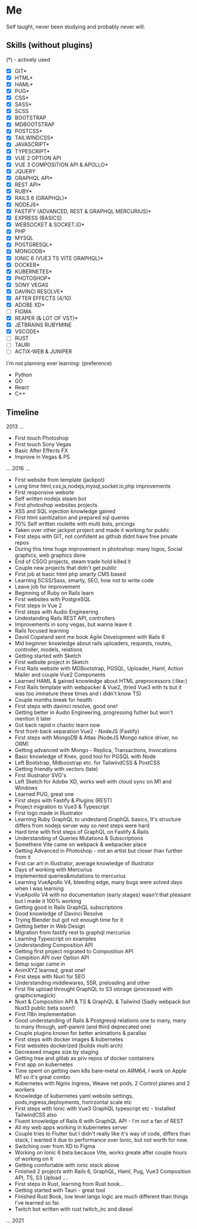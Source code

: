 # Me

Self taught, never been studying and probably never will.

## Skills (without plugins)
(*) - actively used

- [x] GIT*
- [x] HTML*
- [x] HAML*
- [x] PUG*
- [x] CSS*
- [x] SASS*
- [x] SCSS
- [x] BOOTSTRAP
- [x] MDBOOTSTRAP
- [x] POSTCSS*
- [x] TAILWINDCSS*
- [x] JAVASCRIPT*
- [x] TYPESCRIPT*
- [x] VUE 2 OPTION API
- [x] VUE 3 COMPOSITION API & APOLLO*
- [x] JQUERY
- [x] GRAPHQL API*
- [x] REST API*
- [x] RUBY*
- [x] RAILS 6 (GRAPHQL)*
- [x] NODEJS*
- [x] FASTIFY (ADVANCED, REST & GRAPHQL MERCURIUS)*
- [x] EXPRESS (BASICS)
- [x] WEBSOCKET & SOCKET.IO*
- [x] PHP
- [x] MYSQL
- [x] POSTGRESQL*
- [x] MONGODB*
- [x] IONIC 6 (VUE3 TS VITE GRAPHQL)*
- [x] DOCKER*
- [x] KUBERNETES*
- [x] PHOTOSHOP*
- [x] SONY VEGAS
- [x] DAVINCI RESOLVE*
- [x] AFTER EFFECTS (4/10)
- [x] ADOBE XD*
- [ ] FIGMA
- [x] REAPER (& LOT OF VST)*
- [x] JETBRAINS RUBYMINE
- [x] VSCODE*
- [ ] RUST
- [ ] TAURI
- [ ] ACTIX-WEB & JUNIPER

I'm not planning ever learning:
(preference)
- Python
- GO
- React
- C++

## Timeline

2013 ...

- First touch Photoshop
- First touch Sony Vegas
- Basic After Effects FX
- Improve in Vegas & PS

... 2016 ...

- First website from template (jackpot)
- Long time html,css,js,nodejs,mysql,socket.io,php improvements
- First responsive website
- Self written nodejs steam bot
- First photoshop websites projects
- XSS and SQL injection knowledge gained
- First html sanitization and prepared sql queries
- 70% Self written roulette with multi bots, pricings
- Taken over other jackpot project and made it working for public
- First steps with GIT, not confident as github didnt have free private repos
- During this time huge improvement in photoshop: many logos, Social graphics, web graphics done
- End of CSGO projects, steam trade hold killed it 
- Couple new projects that didn't get public
- First job at basic html php smarty CMS based
- Learning SCSS/Sass, smarty, SEO, how not to write code
- Leave job for improvement
- Beginning of Ruby on Rails learn
- First websites with PostgreSQL
- First steps in Vue 2
- First steps with Audio Engineering 
- Undestanding Rails REST API, controllers
- Improvements in sony vegas, but wanna leave it
- Rails focused learning
- David Copeland sent me book Agile Development with Rails 6
- Mid beginner knowledge about rails uploaders, requests, routes, controller, models, relations
- Getting started with Sketch
- First website project in Sketch
- First Rails website with MDBootstrap, PGSQL, Uploader, Haml, Action Mailer and couple Vue2 Components
- Learned HAML & gained knowledge about HTML preprocessors (:like:)
- First Rails template with webpacker & Vue2, (tried Vue3 with ts but it was too immature these times and I didn't know TS)
- Couple months break for health
- First steps with davinci resolve, good one!
- Getting better in Audio Engineering, progressing futher but won't mention it later
- Got back rapid n chaotic learn now 
- first front-back separation Vue2 - NodeJS (Fastify)
- First steps with MongoDB & Atlas (NodeJS Mongo natice driver, no ORM)
- Getting advanced with Mongo - Replica, Transactions, Invocations
- Basic knowledge of Knex, good tool for PGSQL with Node
- Left Bootstrap, Mdboostrap etc. for TailwindCSS & PostCSS
- Getting friendly with vectors (late)
- First Illustrator SVG's
- Left Sketch for Adobe XD, works well with cloud sync on M1 and Windows
- Learned PUG, great one
- First steps with Fastify & Plugins (REST)
- Project migration to Vue3 & Typescript
- First logo made in Illustrator
- Learning Ruby GraphQL to undestand GraphQL basics, It's structure differs from nodejs server way so next steps were hard
- Hard time with first steps of GraphQL on Fastify & Rails
- Understanding of Queries Mutations & Subscriptions
- Somethere Vite came on webpack & webpacker place
- Getting Advanced in Photoshop - not an artist but closer than further from it
- First car art in illustrator, average knowledge of illustrator
- Days of working with Mercurius
- Implemented queries&mutations to mercurius
- Learning VueApollo V4, bleeding edge, many bugs were solved days when I was learning
- VueApollo V4 with no documentation (early stages) wasn't that pleasant but I made it 100% working
- Getting good in Rails GraphQL subscriptions 
- Good knowledge of Davinci Resolve
- Trying Blender but got not enough time for it
- Getting better in Web Design
- Migration from fastify rest to graphql mercurius
- Learning Typescript on examples
- Understanding Composition API
- Getting first project migrated to Compostiion API
- Compition API over Option API
- Setup sugar came in
- AnimXYZ learned, great one!
- First steps with Nuxt for SEO
- Understanding middlewares, SSR, preloading and other
- First file upload throught GraphQL to S3 storage (processed with graphicsmagick)
- Nuxt & Composition API & TS & GraphQL & Tailwind (Sadly webpack but Nuxt3 public beta soon!)
- First I18n implementation
- Good understanding of Rails & Postgresql relations one to many, many to many through, self-parent (and third deprecated one)
- Couple plugins known for better animations & parallax
- First steps with docker images & kubernetes
- First websites dockerized (buildx multi arch)
- Decreased images size by staging
- Getting tree and gitlab as priv repos of docker containers
- First app on kubernetes 
- Time spent on getting own k8s bare-metal on ARM64, I work on Apple M1 so it's great combo
- Kubernetes with Ngnix Ingress, Weave net pods, 2 Control planes and 2 workers
- Knowledge of kubernetes yaml website settings, pods,ingress,deployments, horirzontal scale etc
- First steps with Ionic with Vue3 GraphQL typescript etc - Installed TailwindCSS also
- Fluent knowledge of Rails 6 with GraphQL API - I'm not a fan of REST
- All my web apps working in kubernetes server
- Couple tries to Flutter but I didn't really like it's way of code, differs than stack, I wanted it due to performance over Ionic, but not worth for now.
- Switching over from XD to Figma
- Working on Ionic 6 beta because Vite, works greate after couple hours of working on it
- Getting comfortable with ionic stack above
- Finished 2 projects with Rails 6, GraphQL, Haml, Pug, Vue3 Composition API, TS, S3 Upload ....
- First steps in Rust, learning from Rust book...
- Getting started with Tauri - great tool
- Finished Rust Book, low level langs logic are much different than things I've learned so far.
- Twitch bot written with rust twitch_irc and diesel

... 2021
